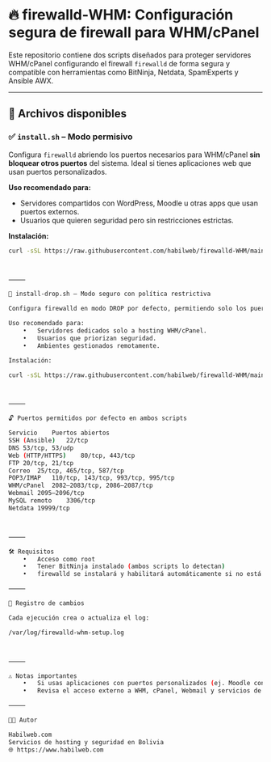 # 🔥 firewalld-WHM: Configuración segura de firewall para WHM/cPanel

Este repositorio contiene dos scripts diseñados para proteger servidores WHM/cPanel configurando el firewall `firewalld` de forma segura y compatible con herramientas como BitNinja, Netdata, SpamExperts y Ansible AWX.

---

## 📜 Archivos disponibles

### ✅ `install.sh` – Modo permisivo

Configura `firewalld` abriendo los puertos necesarios para WHM/cPanel **sin bloquear otros puertos** del sistema. Ideal si tienes aplicaciones web que usan puertos personalizados.

**Uso recomendado para:**
- Servidores compartidos con WordPress, Moodle u otras apps que usan puertos externos.
- Usuarios que quieren seguridad pero sin restricciones estrictas.

**Instalación:**
```bash
curl -sSL https://raw.githubusercontent.com/habilweb/firewalld-WHM/main/install.sh | bash



⸻

🔐 install-drop.sh – Modo seguro con política restrictiva

Configura firewalld en modo DROP por defecto, permitiendo solo los puertos esenciales para WHM/cPanel, BitNinja, Netdata y automatización por SSH (Ansible).

Uso recomendado para:
	•	Servidores dedicados solo a hosting WHM/cPanel.
	•	Usuarios que priorizan seguridad.
	•	Ambientes gestionados remotamente.

Instalación:

curl -sSL https://raw.githubusercontent.com/habilweb/firewalld-WHM/main/install-drop.sh | bash



⸻

🔓 Puertos permitidos por defecto en ambos scripts

Servicio	Puertos abiertos
SSH (Ansible)	22/tcp
DNS	53/tcp, 53/udp
Web (HTTP/HTTPS)	80/tcp, 443/tcp
FTP	20/tcp, 21/tcp
Correo	25/tcp, 465/tcp, 587/tcp
POP3/IMAP	110/tcp, 143/tcp, 993/tcp, 995/tcp
WHM/cPanel	2082–2083/tcp, 2086–2087/tcp
Webmail	2095–2096/tcp
MySQL remoto	3306/tcp
Netdata	19999/tcp



⸻

🛠 Requisitos
	•	Acceso como root
	•	Tener BitNinja instalado (ambos scripts lo detectan)
	•	firewalld se instalará y habilitará automáticamente si no está presente

⸻

📄 Registro de cambios

Cada ejecución crea o actualiza el log:

/var/log/firewalld-whm-setup.log



⸻

⚠️ Notas importantes
	•	Si usas aplicaciones con puertos personalizados (ej. Moodle con WebSocket, APIs REST, etc.), elige install.sh o agrega manualmente esos puertos tras ejecutar install-drop.sh.
	•	Revisa el acceso externo a WHM, cPanel, Webmail y servicios de correo tras aplicar cualquier configuración de firewall.

⸻

👨‍💻 Autor

Habilweb.com
Servicios de hosting y seguridad en Bolivia
🌐 https://www.habilweb.com
